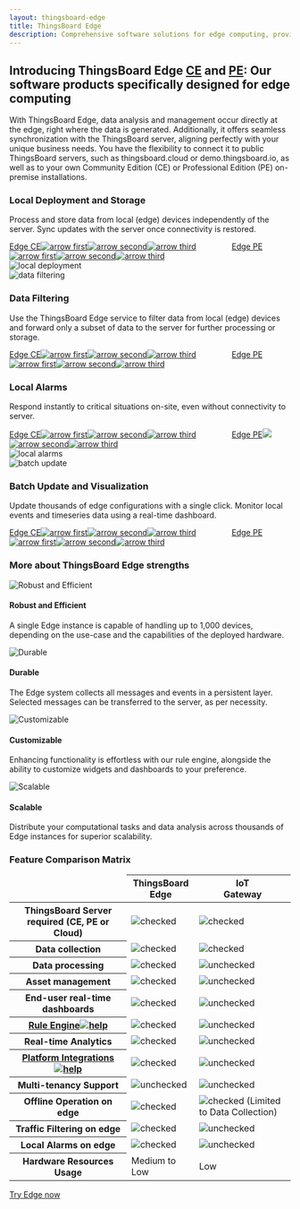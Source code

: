 ```yaml
---
layout: thingsboard-edge
title: ThingsBoard Edge
description: Comprehensive software solutions for edge computing, providing data analysis and management at the source of data creation.
---
```


<section id="intro">
	<main>
		<h1 class="intro_title">Introducing ThingsBoard Edge <a href="/docs/edge/getting-started-guides/what-is-edge/">CE</a> and <a href="/docs/pe/edge/getting-started-guides/what-is-edge/">PE</a>: Our software products specifically designed for edge computing</h1>
        <p class="labeling">With ThingsBoard Edge, data analysis and management occur directly at the edge, right where the data is generated. Additionally, it offers seamless synchronization with the ThingsBoard server, aligning perfectly with your unique business needs. You have the flexibility to connect it to public ThingsBoard servers, such as thingsboard.cloud or demo.thingsboard.io, as well as to your own Community Edition (CE) or Professional Edition (PE) on-premise installations.</p>
	</main>
</section>

<section id="local-deployment">
    <main>
        <div id="background">
            <div class="main1"></div><div class="small1"></div><div class="small2"></div><div class="small3"></div><div class="small4"></div>
        </div>
        <div class="block">
            <div class="feature-des"><h3 class="item-heading">Local Deployment and Storage</h3>
                <p>Process and store data from local (edge) devices independently of the server. Sync updates with the server once connectivity is restored.</p>
                <a class="read-more-button" href="/docs/edge/getting-started-guides/what-is-edge/">Edge CE<img class="arrow first" src="https://img.tbqa.cloud/pe/read-more-arrow.svg" alt="arrow first"><img class="arrow second" src="https://img.tbqa.cloud/pe/read-more-arrow.svg" alt="arrow second"><img class="arrow third" src="https://img.tbqa.cloud/pe/read-more-arrow.svg" alt="arrow third"></a>
                <a class="read-more-button" style="margin-left: 60px;" href="/docs/pe/edge/getting-started-guides/what-is-edge/">Edge PE<img class="arrow first" src="https://img.tbqa.cloud/pe/read-more-arrow.svg" alt="arrow first"><img class="arrow second" src="https://img.tbqa.cloud/pe/read-more-arrow.svg" alt="arrow second"><img class="arrow third" src="https://img.tbqa.cloud/pe/read-more-arrow.svg" alt="arrow third"></a>
            </div>
            <div class="block-img">
                <img src="https://img.tbqa.cloud/edge/local-deployment.svg" alt="local deployment">
            </div>
        </div>
    </main>
</section>

<section id="data-filtering">
    <main>
        <div class="block">
            <div class="block-img">
                <img src="https://img.tbqa.cloud/edge/data-filtering.svg" alt="data filtering">
            </div>
            <div class="feature-des"><h3 class="item-heading">Data Filtering</h3>
                <p>Use the ThingsBoard Edge service to filter data from local (edge) devices and forward only a subset of data to the server for further processing or storage.</p>
                <a class="read-more-button" href="/docs/edge/getting-started-guides/what-is-edge/">Edge CE<img class="arrow first" src="https://img.tbqa.cloud/pe/read-more-arrow.svg" alt="arrow first"><img class="arrow second" src="https://img.tbqa.cloud/pe/read-more-arrow.svg" alt="arrow second"><img class="arrow third" src="https://img.tbqa.cloud/pe/read-more-arrow.svg" alt="arrow third"></a>
                <a class="read-more-button" style="margin-left: 60px;" href="/docs/pe/edge/getting-started-guides/what-is-edge/">Edge PE<img class="arrow first" src="https://img.tbqa.cloud/pe/read-more-arrow.svg" alt="arrow first"><img class="arrow second" src="https://img.tbqa.cloud/pe/read-more-arrow.svg" alt="arrow second"><img class="arrow third" src="https://img.tbqa.cloud/pe/read-more-arrow.svg" alt="arrow third"></a>
            </div>
        </div>
    </main>
</section>

<section id="local-alarms">
    <main>
        <div id="background">
            <div class="main2"></div><div class="small5"></div><div class="small6"></div><div class="small7"></div>
        </div>
        <div class="block">
            <div class="feature-des"><h3 class="item-heading">Local Alarms</h3>
                <p>Respond instantly to critical situations on-site, even without connectivity to server.</p>
                <a class="read-more-button" href="/docs/edge/getting-started-guides/what-is-edge/">Edge CE<img class="arrow first" src="https://img.tbqa.cloud/pe/read-more-arrow.svg" alt="arrow first"><img class="arrow second" src="https://img.tbqa.cloud/pe/read-more-arrow.svg" alt="arrow second"><img class="arrow third" src="https://img.tbqa.cloud/pe/read-more-arrow.svg" alt="arrow third"></a>
                <a class="read-more-button" style="margin-left: 60px;" href="/docs/pe/edge/getting-started-guides/what-is-edge/">Edge PE<img class="arrow first" src="https://img.tbqa.cloud/pe/read-more-arrow.svg"><img class="arrow second" src="https://img.tbqa.cloud/pe/read-more-arrow.svg" alt="arrow second"><img class="arrow third" src="https://img.tbqa.cloud/pe/read-more-arrow.svg" alt="arrow third"></a>
            </div>
            <div class="block-img">
                <img src="https://img.tbqa.cloud/edge/local-alarms.svg" alt="local alarms">
            </div>
        </div>
    </main>
</section>

<section id="batch-update">
    <main>
        <div class="block">
            <div class="block-img">
                <img src="https://img.tbqa.cloud/edge/batch-update.svg" alt="batch update">
            </div>
            <div class="feature-des"><h3 class="item-heading">Batch Update and Visualization</h3>
                <p>Update thousands of edge configurations with a single click. Monitor local events and timeseries data using a real-time dashboard.</p>
                <a class="read-more-button" href="/docs/edge/getting-started-guides/what-is-edge/">Edge CE<img class="arrow first" src="https://img.tbqa.cloud/pe/read-more-arrow.svg" alt="arrow first"><img class="arrow second" src="https://img.tbqa.cloud/pe/read-more-arrow.svg" alt="arrow second"><img class="arrow third" src="https://img.tbqa.cloud/pe/read-more-arrow.svg" alt="arrow third"></a>
                <a class="read-more-button" style="margin-left: 60px;" href="/docs/pe/edge/getting-started-guides/what-is-edge/">Edge PE<img class="arrow first" src="https://img.tbqa.cloud/pe/read-more-arrow.svg" alt="arrow first"><img class="arrow second" src="https://img.tbqa.cloud/pe/read-more-arrow.svg" alt="arrow second"><img class="arrow third" src="https://img.tbqa.cloud/pe/read-more-arrow.svg" alt="arrow third"></a>
            </div>
        </div>
    </main>
</section>

<section id="bottom-features">
    <main>
        <div id="background">
            <div class="main3"></div><div class="small8"></div>
        </div>
        <h3>More about ThingsBoard Edge strengths</h3>
        <div class="cards row">
            <div class="col-lg-6">
                <div class="block">
                    <img src="https://img.tbqa.cloud/edge/robust-icon.svg" alt="Robust and Efficient">
                    <div>
                        <h4 class="title">Robust and Efficient</h4>
                        <p>A single Edge instance is capable of handling up to 1,000 devices, depending on the use-case and the capabilities of the deployed hardware.</p>
                    </div>
                </div>
            </div>
            <div class="col-lg-6">
                <div class="block"><img src="https://img.tbqa.cloud/edge/durable-icon.svg" alt="Durable">
                    <div>
                        <h4 class="title">Durable</h4>
                        <p>The Edge system collects all messages and events in a persistent layer. Selected messages can be transferred to the server, as per necessity.</p>
                    </div>
                </div>
            </div>
            <div class="col-lg-6">
                <div class="block"><img src="https://img.tbqa.cloud/edge/customizable-icon.svg" alt="Customizable">
                    <div>
                    <h4 class="title">Customizable</h4>
                    <p>Enhancing functionality is effortless with our rule engine, alongside the ability to customize widgets and dashboards to your preference.</p>
                    </div>
                </div>
            </div>
            <div class="col-lg-6">
                <div class="block"><img src="https://img.tbqa.cloud/edge/scalable-icon.svg" alt="Scalable">
                    <div>
                    <h4 class="title">Scalable</h4>
                    <p>Distribute your computational tasks and data analysis across thousands of Edge instances for superior scalability.</p>
                    </div>
                </div>
            </div>
        </div>
    </main>
</section>

<section id="matrix">
    <div id="backg-matrix">
        <div class="edge"><div class="coln"><div class="head"></div></div></div>
        <div class="gateway"><div class="coln"><div class="head"></div></div></div>
    </div>
    <h3>Feature Comparison Matrix</h3>
    <table>
            <thead>
                <tr>
                    <td></td>
                    <th>ThingsBoard<br>Edge</th>
                    <th>IoT<br>Gateway</th>
                </tr>
            </thead>
            <tbody>
                <tr>
                    <th>ThingsBoard Server required (CE, PE or Cloud)</th>
                    <td><img src="https://img.tbqa.cloud/pe/checked.svg" alt="checked"></td>
                    <td><img src="https://img.tbqa.cloud/pe/checked.svg" alt="checked"></td>
                </tr>
                <tr>
                    <th>Data collection</th>
                    <td><img src="https://img.tbqa.cloud/pe/checked.svg" alt="checked"></td>
                    <td><img src="https://img.tbqa.cloud/pe/checked.svg" alt="checked"></td>
                </tr>
                <tr>
                    <th>Data processing</th>
                    <td><img src="https://img.tbqa.cloud/pe/checked.svg" alt="checked"></td>
                    <td><img src="https://img.tbqa.cloud/pe/unchecked.svg" alt="unchecked"></td>
                </tr>
                <tr>
                    <th>Asset management</th>
                    <td><img src="https://img.tbqa.cloud/pe/checked.svg" alt="checked"></td>
                    <td><img src="https://img.tbqa.cloud/pe/unchecked.svg" alt="unchecked"></td>
                </tr>
                <tr>
                    <th>End-user real-time dashboards</th>
                    <td><img src="https://img.tbqa.cloud/pe/checked.svg" alt="checked"></td>
                    <td><img src="https://img.tbqa.cloud/pe/unchecked.svg" alt="unchecked"></td>
                </tr>
                <tr>
                    <th><a href="/docs/user-guide/rule-engine-2-0/overview/">Rule Engine<img src="https://img.tbqa.cloud/pe/help-black18.svg" alt="help"></a></th>
                    <td><img src="https://img.tbqa.cloud/pe/checked.svg" alt="checked"></td>
                    <td><img src="https://img.tbqa.cloud/pe/unchecked.svg" alt="unchecked"></td>
                </tr>
                <tr>
                    <th>Real-time Analytics</th>
                    <td><img src="https://img.tbqa.cloud/pe/checked.svg" alt="checked"></td>
                    <td><img src="https://img.tbqa.cloud/pe/unchecked.svg" alt="unchecked"></td>
                </tr>
                <tr>
                    <th><a href="/docs/user-guide/integrations/">Platform Integrations<img src="https://img.tbqa.cloud/pe/help-black18.svg" alt="help"></a></th>
                    <td><img src="https://img.tbqa.cloud/pe/checked.svg" alt="checked"></td>
                    <td><img src="https://img.tbqa.cloud/pe/unchecked.svg" alt="unchecked"></td>
                </tr>
                <tr>
                    <th>Multi-tenancy Support</th>
                    <td><img src="https://img.tbqa.cloud/pe/unchecked.svg" alt="unchecked"></td>
                    <td><img src="https://img.tbqa.cloud/pe/unchecked.svg" alt="unchecked"></td>
                </tr>
                <tr>
                    <th>Offline Operation on edge</th>
                    <td><img src="https://img.tbqa.cloud/pe/checked.svg" alt="checked"></td>
                    <td><img src="https://img.tbqa.cloud/pe/checked.svg" alt="checked"> (Limited to Data Collection)</td>
                </tr>
                <tr>
                    <th>Traffic Filtering on edge</th>
                    <td><img src="https://img.tbqa.cloud/pe/checked.svg" alt="checked"></td>
                    <td><img src="https://img.tbqa.cloud/pe/unchecked.svg" alt="unchecked"></td>
                </tr>
                <tr>
                    <th>Local Alarms on edge</th>
                    <td><img src="https://img.tbqa.cloud/pe/checked.svg" alt="checked"></td>
                    <td><img src="https://img.tbqa.cloud/pe/unchecked.svg" alt="unchecked"></td>
                </tr>
                <tr>
                    <th>Hardware Resources Usage</th>
                    <td>Medium to Low</td>
                    <td>Low</td>
                </tr>
            </tbody>
    </table>
</section>

<section id="bottom">
    <a href="/docs/edge/getting-started/" class="bottom-button">Try Edge now</a>
</section>
